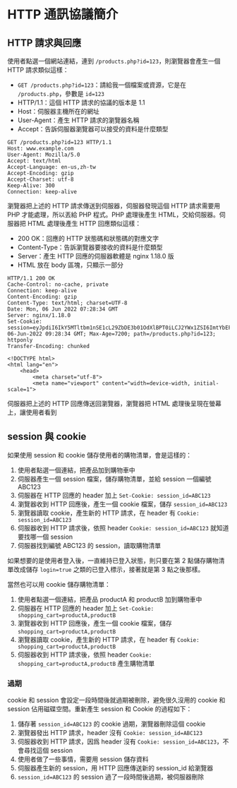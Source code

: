# HTTP 通訊協議簡介

## HTTP 請求與回應

使用者點選一個網站連結，連到 `/products.php?id=123`，則瀏覽器會產生一個 HTTP 請求類似這樣：

- `GET /products.php?id=123`：請給我一個檔案或資源，它是在 `/products.php`，參數是 `id=123`
- HTTP/1.1：這個 HTTP 請求的協議的版本是 1.1
- Host：伺服器主機所在的網址
- User-Agent：產生 HTTP 請求的瀏覽器名稱
- Accept：告訴伺服器瀏覽器可以接受的資料是什麼類型
``` http
GET /products.php?id=123 HTTP/1.1
Host: www.example.com
User-Agent: Mozilla/5.0
Accept: text/html
Accept-Language: en-us,zh-tw
Accept-Encoding: gzip
Accept-Charset: utf-8
Keep-Alive: 300
Connection: keep-alive
```

瀏覽器把上述的 HTTP 請求傳送到伺服器，伺服器發現這個 HTTP 請求需要用 PHP 才能處理，所以丟給 PHP 程式。PHP 處理後產生 HTML，交給伺服器。伺服器把 HTML 處理後產生 HTTP 回應類似這樣：

- 200 OK：回應的 HTTP 狀態碼和狀態碼的對應文字
- Content-Type：告訴瀏覽器要接收的資料是什麼類型
- Server：產生 HTTP 回應的伺服器軟體是 nginx 1.18.0 版
- HTML 放在 body 區塊，只顯示一部分

``` http
HTTP/1.1 200 OK
Cache-Control: no-cache, private
Connection: keep-alive
Content-Encoding: gzip
Content-Type: text/html; charset=UTF-8
Date: Mon, 06 Jun 2022 07:28:34 GMT
Server: nginx/1.18.0
Set-Cookie: session=eyJpdiI6IkY5MTltbm1nSE1cL29ZbDE3b01OdXlBPT0iLCJ2YWx1ZSI6ImtYbEFN;expires=Mon, 06-Jun-2022 09:28:34 GMT; Max-Age=7200; path=/products.php?id=123; httponly
Transfer-Encoding: chunked

<!DOCTYPE html>
<html lang="en">
    <head>
        <meta charset="utf-8">
        <meta name="viewport" content="width=device-width, initial-scale=1">
```

伺服器把上述的 HTTP 回應傳送回瀏覽器，瀏覽器把 HTML 處理後呈現在螢幕上，讓使用者看到

## session 與 cookie

如果使用 session 和 cookie 儲存使用者的購物清單，會是這樣的：

1. 使用者點選一個連結，把產品加到購物車中
2. 伺服器產生一個 session 檔案，儲存購物清單，並給 session 一個編號 ABC123
3. 伺服器在 HTTP 回應的 header 加上 `Set-Cookie: session_id=ABC123`
4. 瀏覽器收到 HTTP 回應後，產生一個 cookie 檔案，儲存 `session_id=ABC123` 
5. 瀏覽器讀取 cookie，產生新的 HTTP 請求，在 header 有 `Cookie: session_id=ABC123`
6. 伺服器收到 HTTP 請求後，依照 header `Cookie: session_id=ABC123` 就知道要找哪一個 session
7. 伺服器找到編號 ABC123 的 session，讀取購物清單

如果想要的是使用者登入後，一直維持已登入狀態，則只要在第 2 點儲存購物清單改成儲存 `login=true` 之類的已登入標示，接著就是第 3 點之後那樣。

當然也可以用 cookie 儲存購物清單：

1. 使用者點選一個連結，把產品 productA 和 productB 加到購物車中
2. 伺服器在 HTTP 回應的 header 加上 `Set-Cookie: shopping_cart=productA,productB`
3. 瀏覽器收到 HTTP 回應後，產生一個 cookie 檔案，儲存 `shopping_cart=productA,productB`
4. 瀏覽器讀取 cookie，產生新的 HTTP 請求，在 header 有 `Cookie: shopping_cart=productA,productB`
5. 伺服器收到 HTTP 請求後，依照 header  `Cookie: shopping_cart=productA,productB` 產生購物清單

### 過期

cookie 和 session 會設定一段時間後就過期被刪除，避免很久沒用的 cookie 和 session 佔用磁碟空間。重新產生 session 和 Cookie 的過程如下：

1. 儲存著 `session_id=ABC123` 的 cookie 過期，瀏覽器刪除這個 cookie
2. 瀏覽器發出 HTTP 請求，header 沒有 `Cookie: session_id=ABC123`
3. 伺服器收到 HTTP 請求，因爲 header 沒有 `Cookie: session_id=ABC123`，不會尋找這個 session
4. 使用者做了一些事情，需要用 session 儲存資料
5. 伺服器產生新的 session，用 HTTP 回應傳送新的 session_id 給瀏覽器
6. `session_id=ABC123` 的 session 過了一段時間後過期，被伺服器刪除